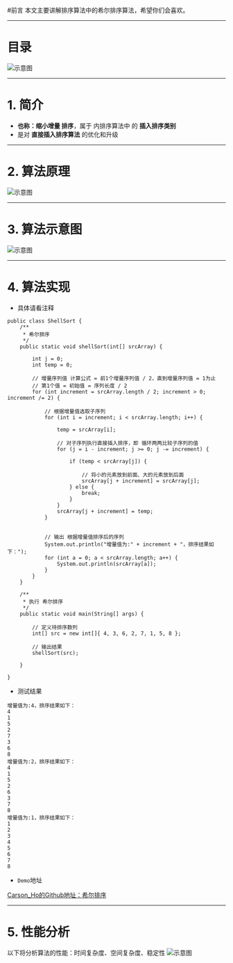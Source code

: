 
#前言
本文主要讲解排序算法中的希尔排序算法，希望你们会喜欢。

***
# 目录
![示意图](http://upload-images.jianshu.io/upload_images/944365-5a6e20b0f3dd56cb.png?imageMogr2/auto-orient/strip%7CimageView2/2/w/1240)


***

# 1. 简介
- **也称：缩小增量 排序**，属于 内排序算法中 的 **插入排序类别**
- 是对 **直接插入排序算法** 的优化和升级

***

# 2. 算法原理

![示意图](http://upload-images.jianshu.io/upload_images/944365-5639bc34294a4402.png?imageMogr2/auto-orient/strip%7CimageView2/2/w/1240)




***

# 3. 算法示意图

![示意图](http://upload-images.jianshu.io/upload_images/944365-a0a1c9b93557b3b4.png?imageMogr2/auto-orient/strip%7CimageView2/2/w/1240)


***
# 4. 算法实现

- 具体请看注释

```
public class ShellSort {
    /**
     * 希尔排序
     */
    public static void shellSort(int[] srcArray) {

        int j = 0;
        int temp = 0;

        // 增量序列值 计算公式 = 前1个增量序列值 / 2，直到增量序列值 = 1为止
        // 第1个值 = 初始值 = 序列长度 / 2
        for (int increment = srcArray.length / 2; increment > 0; increment /= 2) {

            // 根据增量值选取子序列
            for (int i = increment; i < srcArray.length; i++) {

                temp = srcArray[i];

                // 对子序列执行直接插入排序，即 循环两两比较子序列的值
                for (j = i - increment; j >= 0; j -= increment) {

                    if (temp < srcArray[j]) {

                        // 将小的元素放到前面、大的元素放到后面
                        srcArray[j + increment] = srcArray[j];
                    } else {
                        break;
                    }
                }
                srcArray[j + increment] = temp;
            }


            // 输出 根据增量值排序后的序列
            System.out.println("增量值为:" + increment + "，排序结果如下：");
            for (int a = 0; a < srcArray.length; a++) {
                System.out.println(srcArray[a]);
            }
        }
    }

    /**
     * 执行 希尔排序
     */
    public static void main(String[] args) {

        // 定义待排序数列
        int[] src = new int[]{ 4, 3, 6, 2, 7, 1, 5, 8 };

        // 输出结果
        shellSort(src);

    }

}
```

- 测试结果

```
增量值为:4，排序结果如下：
4
1
5
2
7
3
6
8
增量值为:2，排序结果如下：
4
1
5
2
6
3
7
8
增量值为:1，排序结果如下：
1
2
3
4
5
6
7
8
```

- `Demo`地址

[Carson_Ho的Github地址：希尔排序](https://github.com/Carson-Ho/AlgorithmLearning)

***
# 5. 性能分析
以下将分析算法的性能：时间复杂度、空间复杂度、稳定性
![示意图](http://upload-images.jianshu.io/upload_images/944365-af421d7dd6af730b.png?imageMogr2/auto-orient/strip%7CimageView2/2/w/1240)